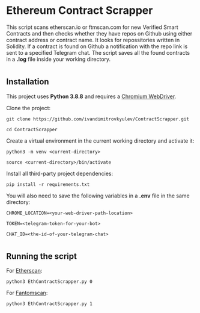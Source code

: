 # Ethereum Contract Scrapper
This script scans etherscan.io or ftmscan.com for new Verified Smart Contracts and then
checks whether they have repos on Github using either contract address or contract name.
It looks for repossitories written in Solidity. 
If a contract is found on Github a notification with the repo link is sent
to a specified Telegram chat.
The script saves all the found contracts in a **.log** file inside your working directory.
#
## Installation
This project uses **Python 3.8.8** and requires a [Chromium WebDriver](https://chromedriver.chromium.org/getting-started).

Clone the project:
```
git clone https://github.com/ivandimitrovkyulev/ContractScrapper.git
```

```
cd ContractScrapper
```

Create a virtual environment in the current working directory and activate it:

```
python3 -m venv <current-directory>
```
```
source <current-directory>/bin/activate
```

Install all third-party project dependencies:
```
pip install -r requirements.txt
```

You will also need to save the following variables in a **.env** file in the same directory:
```
CHROME_LOCATION=<your-web-driver-path-location> 

TOKEN=<telegram-token-for-your-bot>

CHAT_ID=<the-id-of-your-telegram-chat>
```
#
## Running the script 

For [Etherscan](https://etherscan.io):
```
python3 EthContractScrapper.py 0
```

For [Fantomscan](https://ftmscan.com):

```
python3 EthContractScrapper.py 1
```